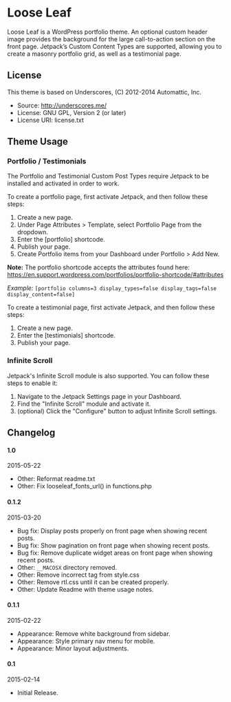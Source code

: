 Loose Leaf
==========

Loose Leaf is a WordPress portfolio theme. An optional custom header image provides the background for the large call-to-action section on the front page. Jetpack’s Custom Content Types are supported, allowing you to create a masonry portfolio grid, as well as a testimonial page.

## License
This theme is based on Underscores, (C) 2012-2014 Automattic, Inc.

 - Source: http://underscores.me/
 - License: GNU GPL, Version 2 (or later)
 - License URI: license.txt

## Theme Usage

### Portfolio / Testimonials
The Portfolio and Testimonial Custom Post Types require Jetpack to be installed and activated in order to work.

To create a portfolio page, first activate Jetpack, and then follow these steps:

1. Create a new page.
2. Under Page Attributes > Template, select Portfolio Page from the dropdown.
3. Enter the [portfolio] shortcode.
4. Publish your page.
5. Create Portfolio items from your Dashboard under Portfolio > Add New.

**Note:** The portfolio shortcode accepts the attributes found here:
https://en.support.wordpress.com/portfolios/portfolio-shortcode/#attributes

*Example:*
`[portfolio columns=3 display_types=false display_tags=false display_content=false]`

To create a testimonial page, first activate Jetpack, and then follow these steps:

1. Create a new page.
2. Enter the [testimonials] shortcode.
3. Publish your page.

### Infinite Scroll

Jetpack's Infinite Scroll module is also supported. You can follow these steps to enable it:

1. Navigate to the Jetpack Settings page in your Dashboard.
2. Find the "Infinite Scroll" module and activate it.
3. (optional) Click the "Configure" button to adjust Infinite Scroll settings.

## Changelog

#### 1.0
2015-05-22

 - Other: Reformat readme.txt
 - Other: Fix looseleaf_fonts_url() in functions.php

#### 0.1.2
2015-03-20

 - Bug fix: Display posts properly on front page when showing recent posts.
 - Bug fix: Show pagination on front page when showing recent posts.
 - Bug fix: Remove duplicate widget areas on front page when showing recent posts.
 - Other: `__MACOSX` directory removed.
 - Other: Remove incorrect tag from style.css
 - Other: Remove rtl.css  until it can be created properly.
 - Other: Update Readme with theme usage notes.

#### 0.1.1
2015-02-22

 - Appearance: Remove white background from sidebar.
 - Appearance: Style primary nav menu for mobile.
 - Appearance: Minor layout adjustments.

#### 0.1
2015-02-14

 - Initial Release.

